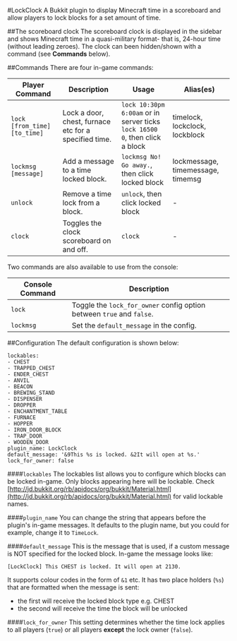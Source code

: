 #LockClock
A Bukkit plugin to display Minecraft time in a scoreboard and allow players to lock blocks for a set amount of time.

##The scoreboard clock
The scoreboard clock is displayed in the sidebar and shows Minecraft time in a quasi-military format- that is, 24-hour time (without leading zeroes). The clock can been hidden/shown with a command (see __Commands__ below).

##Commands
There are four in-game commands:

Player Command  | Description | Usage | Alias(es)
------------- | ------------- | ------------- | -------------
`lock [from_time] [to_time]` | Lock a door, chest, furnace etc for a specified time. | `lock 10:30pm 6:00am` or in server ticks `lock 16500 0`, then click a block | timelock, lockclock, lockblock
`lockmsg [message]`  | Add a message to a time locked block. | `lockmsg No! Go away.`, then click locked block | lockmessage, timemessage, timemsg
`unlock` | Remove a time lock from a block. | `unlock`, then click locked block | -
`clock` | Toggles the clock scoreboard on and off. | `clock` | -

Two commands are also available to use from the console:

Console Command  | Description
------------- | -------------
`lock`  | Toggle the `lock_for_owner` config option between `true` and `false`.
`lockmsg`  | Set the `default_message` in the config.


##Configuration
The default configuration is shown below:

```
lockables:
- CHEST
- TRAPPED_CHEST
- ENDER_CHEST
- ANVIL
- BEACON
- BREWING_STAND
- DISPENSER
- DROPPER
- ENCHANTMENT_TABLE
- FURNACE
- HOPPER
- IRON_DOOR_BLOCK
- TRAP_DOOR
- WOODEN_DOOR
plugin_name: LockClock
default_message: '&9This %s is locked. &2It will open at %s.'
lock_for_owner: false
```
####`lockables`
The lockables list allows you to configure which blocks can be locked in-game. Only blocks appearing here will be lockable. Check [http://jd.bukkit.org/rb/apidocs/org/bukkit/Material.html](http://jd.bukkit.org/rb/apidocs/org/bukkit/Material.html) for valid lockable names.

####`plugin_name`
You can change the string that appears before the plugin's in-game messages. It defaults to the plugin name, but you could for example, change it to `TimeLock`.

####`default_message`
This is the message that is used, if a custom message is NOT specified for the locked block. In-game the message looks like:

`[LockClock] This CHEST is locked. It will open at 2130.`

It supports colour codes in the form of `&1` etc. It has two place holders (`%s`) that are formatted when the message is sent:

* the first will receive the locked block type e.g. CHEST
* the second will receive the time the block will be unlocked

####`lock_for_owner`
This setting determines whether the time lock applies to all players (`true`) or all players __except__ the lock owner (`false`).